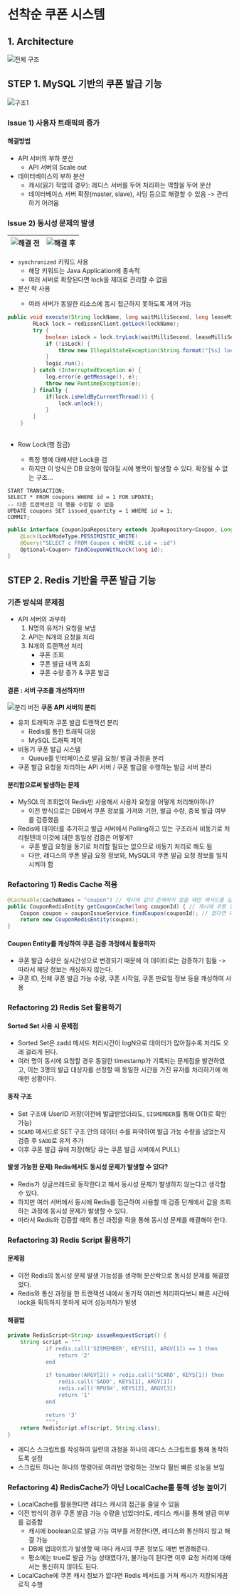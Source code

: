 
# 선착순 쿠폰 시스템
## 1. Architecture
![전체 구조](img/architecture.png)
## STEP 1. MySQL 기반의 쿠폰 발급 기능
![구조1](img/step1_1.png)

### Issue 1) 사용자 트래픽의 증가
#### 해결방법
- API 서버의 부하 분산
  - API 서버의 Scale out
- 데이터베이스의 부하 분산
  - 캐시(읽기 작업의 경우): 레디스 서버를 두어 처리하는 역할을 두어 분산
  - 데이터베이스 서버 확장(master, slave), 샤딩 등으로 해결할 수 있음 -> 관리하기 어려움

### Issue 2) 동시성 문제의 발생
![해결 전](img/step1_2.png) |![해결 후](img/step1_3.png) |
--- | --- |
- `synchronized` 키워드 사용
  - 해당 키워드는 Java Application에 종속적
  - 여러 서버로 확장된다면 lock을 제대로 관리할 수 없음
- 분산 락 사용 <Redis>
  - 여러 서버가 동일한 리소스에 동시 접근하지 못하도록 제어 가능
```java
public void execute(String lockName, long waitMilliSecond, long leaseMilliSecond, Runnable logic) {
        RLock lock = redissonClient.getLock(lockName);
        try {
            boolean isLock = lock.tryLock(waitMilliSecond, leaseMilliSecond, TimeUnit.MILLISECONDS);  // 획득 대기 시간, 획득 후 최소 소유 시간
            if (!isLock) {
                throw new IllegalStateException(String.format("[%s] lock 획득 실패", lockName));
            }
            logic.run();
        } catch (InterruptedException e) {
            log.error(e.getMessage(), e);
            throw new RuntimeException(e);
        } finally {
            if(lock.isHeldByCurrentThread()) {
                lock.unlock();
            }
        }
    }
 
```
- Row Lock(행 잠금)<MySQL>
  - 특정 행에 대해서만 Lock을 검
  - 하지만 이 방식은 DB 요청이 많아질 시에 병목이 발생할 수 있다. 확장될 수 없는 구조...
```mysql
START TRANSACTION;
SELECT * FROM coupons WHERE id = 1 FOR UPDATE;
-- 다른 트랜잭션은 이 행을 수정할 수 없음
UPDATE coupons SET issued_quantity = 1 WHERE id = 1;
COMMIT;
```
```java
public interface CouponJpaRepository extends JpaRepository<Coupon, Long> {
    @Lock(LockModeType.PESSIMISTIC_WRITE)
    @Query("SELECT c FROM Coupon c WHERE c.id = :id")
    Optional<Coupon> findCouponWithLock(long id);
}
```
## STEP 2. Redis 기반을 쿠폰 발급 기능
### 기존 방식의 문제점
- API 서버의 과부하
  1. N명의 유저가 요청을 보냄
  2. API는 N개의 요청을 처리
  3. N개의 트랜잭션 처리
     - 쿠폰 조회
     - 쿠폰 발급 내역 조회
     - 쿠폰 수량 증가 & 쿠폰 발급
#### 결론 : 서버 구조를 개선하자!!!
![분리 버전](img/step2_1.png)
**쿠폰 API 서버의 분리**
- 유저 트래픽과 쿠폰 발급 트랜잭션 분리
  - Redis를 통한 트래픽 대응
  - MySQL 트래픽 제어
- 비동기 쿠폰 발급 시스템
  - Queue를 인터페이스로 발급 요청/ 발급 과정을 분리
- 쿠폰 발급 요청을 처리하는 API 서버 / 쿠폰 발급을 수행하는 발급 서버 분리
#### 분리함으로써 발생하는 문제
- MySQL의 조회없이 Redis만 사용해서 사용자 요청을 어떻게 처리해야하나?
  - 이전 방식으로는 DB에서 쿠폰 정보를 가져와 기한, 발급 수량, 중복 발급 여부를 검증했음
- Redis에 데이터를 추가하고 발급 서버에서 Polling하고 있는 구조라서 비동기로 처리될텐데 이것에 대한 동일성 검증은 어떻게?
  - 쿠폰 발급 요청을 동기로 처리할 필요는 없으므로 비동기 처리로 해도 됨
  - 다만, 레디스의 쿠폰 발급 요청 정보와, MySQL의 쿠폰 발급 요청 정보를 일치시켜야 함
### Refactoring 1) Redis Cache 적용
```java
@Cacheable(cacheNames = "coupon") // 캐시에 값이 존재하지 않을 때만 메서드를 실행하여 데이터를 조회한 뒤, 캐시에 저장
public CouponRedisEntity getCouponCache(long couponId) { // 캐시에 쿠폰 정보가 있다면 바로 반환
    Coupon coupon = couponIssueService.findCoupon(couponId); // 없다면 데이터를 호출해 가져와서 저장 후 반환
    return new CouponRedisEntity(coupon);
}
```
#### Coupon Entity를 캐싱하여 쿠폰 검증 과정에서 활용하자
- 쿠폰 발급 수량은 실시간성으로 변경되기 때문에 이 데이터로는 검증하기 힘듦 -> 따라서 해당 정보는 캐싱하지 않는다.
- 쿠폰 ID, 전체 쿠폰 발급 가능 수량, 쿠폰 시작일, 쿠폰 만료일 정보 등을 캐싱하여 사용
### Refactoring 2) Redis Set 활용하기
#### Sorted Set 사용 시 문제점
- Sorted Set은 zadd 메서드 처리시간이 logN으로 데이터가 많아질수록 처리도 오래 걸리게 된다.
- 여러 명이 동시에 요청할 경우 동일한 timestamp가 기록되는 문제점을 발견하였고, 이는 3명의 발급 대상자를 선정할 때 동일한 시간을 가진 유저를 처리하기에 애매한 상황이다.

#### 동작 구조
- Set 구조에 UserID 저장(이전에 발급받았더라도, `SISMEMBER`를 통해 O(1)로 확인 가능)
- `SCARD` 메서드로 SET 구조 안의 데이터 수를 파악하여 발급 가능 수량을 넘었는지 검증 후 `SADD`로 유저 추가
- 이후 쿠폰 발급 큐에 저장(해당 큐는 쿠폰 발급 서버에서 PULL)

#### 발생 가능한 문제) Redis에서도 동시성 문제가 발생할 수 있다?
- Redis가 싱글쓰레드로 동작한다고 해서 동시성 문제가 발생하지 않는다고 생각할 수 있다.
- 하지만 여러 서버에서 동시에 Redis를 접근하여 사용할 때 검증 단계에서 값을 조회하는 과정에 동시성 문제가 발생할 수 있다.
- 따라서 Redis와 검증할 때의 통신 과정을 락을 통해 동시성 문제를 해결해야 한다.
  
### Refactoring 3) Redis Script 활용하기
#### 문제점
- 이전 Redis의 동시성 문제 발생 가능성을 생각해 분산락으로 동시성 문제를 해결했었다.
- Redis와 통신 과정을 한 트랜잭션 내에서 동기적 여러번 처리하다보니 빠른 시간에 lock을 획득하지 못하게 되어 성능저하가 발생

#### 해결법
```java
private RedisScript<String> issueRequestScript() {
    String script = """
            if redis.call('SISMEMBER', KEYS[1], ARGV[1]) == 1 then
                return '2'
            end
                
            if tonumber(ARGV[2]) > redis.call('SCARD', KEYS[1]) then
                redis.call('SADD', KEYS[1], ARGV[1])
                redis.call('RPUSH', KEYS[2], ARGV[3])
                return '1'
            end
                
            return '3'
            """;
    return RedisScript.of(script, String.class);
}
```
- 레디스 스크립트를 작성하여 일련의 과정을 하나의 레디스 스크립트를 통해 동작하도록 설정
- 스크립트 하나는 하나의 명령어로 여러번 명렁하는 것보다 훨씬 빠른 성능을 보임

### Refactoring 4) RedisCache가 아닌 LocalCache를 통해 성능 높이기
- LocalCache를 활용한다면 레디스 캐시의 접근을 줄일 수 있음
- 이전 방식의 경우 쿠폰 발급 가능 수량을 넘었더라도, 레디스 캐시를 통해 발급 여부를 검증함
  - 캐시에 boolean으로 발급 가능 여부를 저장한다면, 레디스와 통신하지 않고 해결 가능
  - DB에 업데이트가 발생할 때 마다 캐시의 쿠폰 정보도 매번 변경해준다.
  - 평소에는 true로 발급 가능 상태였다가, 불가능이 된다면 이후 요청 처리에 대해서는 통신하지 않아도 된다.
- LocalCache에 쿠폰 캐시 정보가 없다면 Redis 메서드를 거쳐 캐시가 저장되게끔 로직 수행
